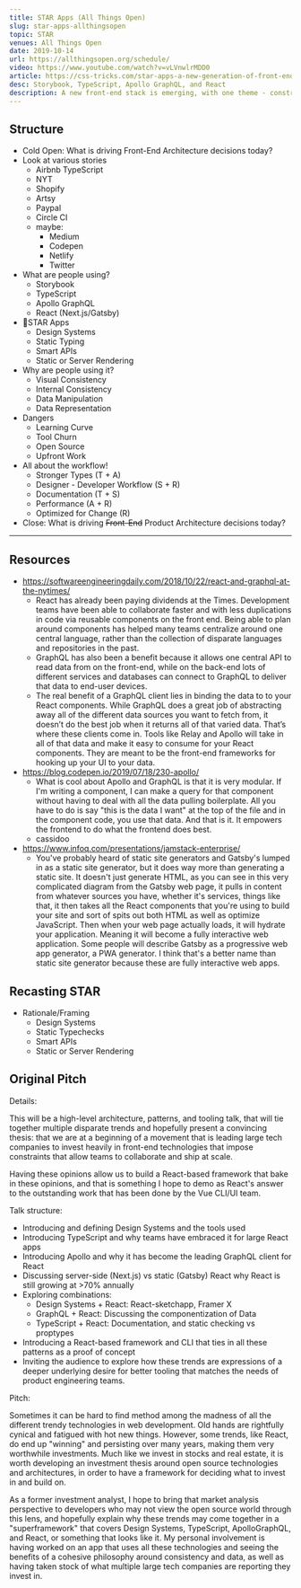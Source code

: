 ```yaml
---
title: STAR Apps (All Things Open)
slug: star-apps-allthingsopen
topic: STAR
venues: All Things Open
date: 2019-10-14
url: https://allthingsopen.org/schedule/
video: https://www.youtube.com/watch?v=vLVnwlrMDD0
article: https://css-tricks.com/star-apps-a-new-generation-of-front-end-tooling-for-development-workflows/
desc: Storybook, TypeScript, Apollo GraphQL, and React
description: A new front-end stack is emerging, with one theme - constraints that scale. They involve building Design Systems for visual consistency, using TypeScript for internal consistency, Apollo GraphQL for data manipulation, and server- or statically-rendered React for data representation. In this talk we explore how these trends fit together, and _why_ leading product teams from AirBnb to the New York Times are embracing them.
---
```


## Structure

- Cold Open: What is driving Front-End Architecture decisions today?
- Look at various stories
  - Airbnb TypeScript
  - NYT
  - Shopify
  - Artsy
  - Paypal
  - Circle CI
  - maybe:
    - Medium
    - Codepen
    - Netlify
    - Twitter
- What are people using?
  - Storybook
  - TypeScript
  - Apollo GraphQL
  - React (Next.js/Gatsby)
- 🌟STAR Apps
  - Design Systems
  - Static Typing
  - Smart APIs
  - Static or Server Rendering
- Why are people using it?
  - Visual Consistency
  - Internal Consistency
  - Data Manipulation
  - Data Representation
- Dangers
  - Learning Curve
  - Tool Churn
  - Open Source
  - Upfront Work
- All about the workflow!
  - Stronger Types (T + A)
  - Designer - Developer Workflow (S + R)
  - Documentation (T + S)
  - Performance (A + R)
  - Optimized for Change (R)
- Close: What is driving ~~Front-End~~ Product Architecture decisions today?

---

## Resources

- https://softwareengineeringdaily.com/2018/10/22/react-and-graphql-at-the-nytimes/
  - React has already been paying dividends at the Times. Development teams have been able to collaborate faster and with less duplications in code via reusable components on the front end. Being able to plan around components has helped many teams centralize around one central language, rather than the collection of disparate languages and repositories in the past.
  - GraphQL has also been a benefit because it allows one central API to read data from on the front-end, while on the back-end lots of different services and databases can connect to GraphQL to deliver that data to end-user devices.
  - The real benefit of a GraphQL client lies in binding the data to to your React components. While GraphQL does a great job of abstracting away all of the different data sources you want to fetch from, it doesn’t do the best job when it returns all of that varied data. That’s where these clients come in. Tools like Relay and Apollo will take in all of that data and make it easy to consume for your React components. They are meant to be the front-end frameworks for hooking up your UI to your data.
- https://blog.codepen.io/2019/07/18/230-apollo/
  - What is cool about Apollo and GraphQL is that it is very modular. If I'm writing a component, I can make a query for that component without having to deal with all the data pulling boilerplate. All you have to do is say "this is the data I want" at the top of the file and in the component code, you use that data. And that is it. It empowers the frontend to do what the frontend does best.
  - cassidoo
- https://www.infoq.com/presentations/jamstack-enterprise/
  - You've probably heard of static site generators and Gatsby's lumped in as a static site generator, but it does way more than generating a static site. It doesn't just generate HTML, as you can see in this very complicated diagram from the Gatsby web page, it pulls in content from whatever sources you have, whether it's services, things like that, it then takes all the React components that you're using to build your site and sort of spits out both HTML as well as optimize JavaScript. Then when your web page actually loads, it will hydrate your application. Meaning it will become a fully interactive web application. Some people will describe Gatsby as a progressive web app generator, a PWA generator. I think that's a better name than static site generator because these are fully interactive web apps.

## Recasting STAR

- Rationale/Framing
  - Design Systems
  - Static Typechecks
  - Smart APIs
  - Static or Server Rendering

## Original Pitch

Details:

This will be a high-level architecture, patterns, and tooling talk, that will tie together multiple disparate trends and hopefully present a convincing thesis: that we are at a beginning of a movement that is leading large tech companies to invest heavily in front-end technologies that impose constraints that allow teams to collaborate and ship at scale.

Having these opinions allow us to build a React-based framework that bake in these opinions, and that is something I hope to demo as React's answer to the outstanding work that has been done by the Vue CLI/UI team.

Talk structure:

- Introducing and defining Design Systems and the tools used
- Introducing TypeScript and why teams have embraced it for large React apps
- Introducing Apollo and why it has become the leading GraphQL client for React
- Discussing server-side (Next.js) vs static (Gatsby) React why React is still growing at >70% annually
- Exploring combinations:
  - Design Systems + React: React-sketchapp, Framer X
  - GraphQL + React: Discussing the componentization of Data
  - TypeScript + React: Documentation, and static checking vs proptypes
- Introducing a React-based framework and CLI that ties in all these patterns as a proof of concept
- Inviting the audience to explore how these trends are expressions of a deeper underlying desire for better tooling that matches the needs of product engineering teams.

Pitch:

Sometimes it can be hard to find method among the madness of all the different trendy technologies in web development. Old hands are rightfully cynical and fatigued with hot new things. However, some trends, like React, do end up "winning" and persisting over many years, making them very worthwhile investments. Much like we invest in stocks and real estate, it is worth developing an investment thesis around open source technologies and architectures, in order to have a framework for deciding what to invest in and build on.

As a former investment analyst, I hope to bring that market analysis perspective to developers who may not view the open source world through this lens, and hopefully explain why these trends may come together in a "superframework" that covers Design Systems, TypeScript, ApolloGraphQL, and React, or something that looks like it. My personal involvement is having worked on an app that uses all these technologies and seeing the benefits of a cohesive philosophy around consistency and data, as well as having taken stock of what multiple large tech companies are reporting they invest in.
